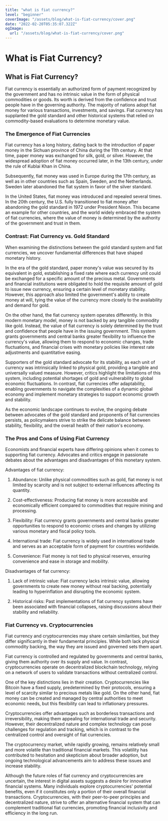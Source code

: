 ```yaml
---
title: "what is fiat currency?"
level: "beginner"
coverImage: "/assets/blog/what-is-fiat-currency/cover.png"
date: "2022-02-20T05:35:07.322Z"
ogImage:
  url: "/assets/blog/what-is-fiat-currency/cover.png"
---
```


# What is Fiat Currency?

## What is Fiat Currency?

Fiat currency is essentially an authorized form of payment recognized by the government and has no intrinsic value in the form of physical commodities or goods. Its worth is derived from the confidence and trust people have in the governing authority. The majority of nations adopt fiat money for various transactions, investments, and savings. Fiat currency has supplanted the gold standard and other historical systems that relied on commodity-based evaluations to determine monetary value.

### The Emergence of Fiat Currencies

Fiat currency has a long history, dating back to the introduction of paper money in the Sichuan province of China during the 11th century. At that time, paper money was exchanged for silk, gold, or silver. However, the widespread adoption of fiat money occurred later, in the 13th century, under the rule of Kublai Khan in China.

Subsequently, fiat money was used in Europe during the 17th century, as well as in other countries such as Spain, Sweden, and the Netherlands. Sweden later abandoned the fiat system in favor of the silver standard.

In the United States, fiat money was introduced and repealed several times. In the 20th century, the U.S. fully transitioned to fiat money after abandoning the gold standard in 1972 under President Nixon. This became an example for other countries, and the world widely embraced the system of fiat currencies, where the value of money is determined by the authority of the government and trust in them.

### Contrast: Fiat Currency vs. Gold Standard

When examining the distinctions between the gold standard system and fiat currencies, we uncover fundamental differences that have shaped monetary history.

In the era of the gold standard, paper money's value was secured by its equivalent in gold, establishing a fixed rate where each currency unit could be exchanged for a specific amount of the precious metal. Governments and financial institutions were obligated to hold the requisite amount of gold to issue new currency, ensuring a certain level of monetary stability. However, this approach also limited the government's ability to create money at will, tying the value of the currency more closely to the availability and demand for gold.

On the other hand, the fiat currency system operates differently. In this modern monetary model, money is not backed by any tangible commodity like gold. Instead, the value of fiat currency is solely determined by the trust and confidence that people have in the issuing government. This system grants governments and central banks greater flexibility to influence the currency's value, allowing them to respond to economic changes, trade fluctuations, and financial crises with monetary policies like interest rate adjustments and quantitative easing.

Supporters of the gold standard advocate for its stability, as each unit of currency was intrinsically linked to physical gold, providing a tangible and universally valued measure. However, critics highlight the limitations of this system, including potential shortages of gold and vulnerability to global economic fluctuations. In contrast, fiat currencies offer adaptability, enabling governments to navigate the complexities of a dynamic global economy and implement monetary strategies to support economic growth and stability.

As the economic landscape continues to evolve, the ongoing debate between advocates of the gold standard and proponents of fiat currencies persists, as policymakers strive to strike the delicate balance between stability, flexibility, and the overall health of their nation's economy.

### The Pros and Cons of Using Fiat Currency

Economists and financial experts have differing opinions when it comes to supporting fiat currency. Advocates and critics engage in passionate debates about the advantages and disadvantages of this monetary system.

Advantages of fiat currency:

1.  Abundance: Unlike physical commodities such as gold, fiat money is not limited by scarcity and is not subject to external influences affecting its quantity.
    
2.  Cost-effectiveness: Producing fiat money is more accessible and economically efficient compared to commodities that require mining and processing.
    
3.  Flexibility: Fiat currency grants governments and central banks greater opportunities to respond to economic crises and changes by utilizing various monetary and fiscal policy tools.
    
4.  International trade: Fiat currency is widely used in international trade and serves as an acceptable form of payment for countries worldwide.
    
5.  Convenience: Fiat money is not tied to physical reserves, ensuring convenience and ease in storage and mobility.
    

Disadvantages of fiat currency:

1.  Lack of intrinsic value: Fiat currency lacks intrinsic value, allowing governments to create new money without real backing, potentially leading to hyperinflation and disrupting the economic system.
    
2.  Historical risks: Past implementations of fiat currency systems have been associated with financial collapses, raising discussions about their stability and reliability.

### Fiat Currency vs. Cryptocurrencies

Fiat currency and cryptocurrencies may share certain similarities, but they differ significantly in their fundamental principles. While both lack physical commodity backing, the way they are issued and governed sets them apart.

Fiat currency is controlled and regulated by governments and central banks, giving them authority over its supply and value. In contrast, cryptocurrencies operate on decentralized blockchain technology, relying on a network of users to validate transactions without centralized control.

One of the key distinctions lies in their creation. Cryptocurrencies like Bitcoin have a fixed supply, predetermined by their protocols, ensuring a level of scarcity similar to precious metals like gold. On the other hand, fiat money can be created and managed by central authorities to meet economic needs, but this flexibility can lead to inflationary pressures.

Cryptocurrencies offer advantages such as borderless transactions and irreversibility, making them appealing for international trade and security. However, their decentralized nature and complex technology can pose challenges for regulation and tracking, which is in contrast to the centralized control and oversight of fiat currencies.

The cryptocurrency market, while rapidly growing, remains relatively small and more volatile than traditional financial markets. This volatility has contributed to hesitation and skepticism about broader adoption, but ongoing technological advancements aim to address these issues and increase stability.

Although the future roles of fiat currency and cryptocurrencies are uncertain, the interest in digital assets suggests a desire for innovative financial systems. Many individuals explore cryptocurrencies' potential benefits, even if it constitutes only a portion of their overall financial transactions. Cryptocurrencies, with their peer-to-peer principles and decentralized nature, strive to offer an alternative financial system that can complement traditional fiat currencies, promoting financial inclusivity and efficiency in the long run.


<!--stackedit_data:
eyJoaXN0b3J5IjpbMjEwMDkyOTM1NCwtMjQyMTAxODkyLC0yND
IxMDE4OTJdfQ==
-->